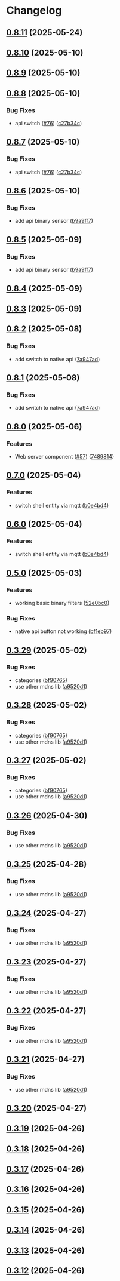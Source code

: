 # Changelog

## [0.8.11](https://github.com/UbiHome/UbiHome/compare/v0.8.10...ubihome-api-v0.8.11) (2025-05-24)

## [0.8.10](https://github.com/UbiHome/UbiHome/compare/v0.8.9...ubihome-api-v0.8.10) (2025-05-10)

## [0.8.9](https://github.com/UbiHome/UbiHome/compare/v0.8.8...ubihome-api-v0.8.9) (2025-05-10)

## [0.8.8](https://github.com/UbiHome/UbiHome/compare/v0.8.7...ubihome-api-v0.8.8) (2025-05-10)


### Bug Fixes

* api switch ([#76](https://github.com/UbiHome/UbiHome/issues/76)) ([c27b34c](https://github.com/UbiHome/UbiHome/commit/c27b34cf57e886dc54878e064cd907c5c1463bc4))

## [0.8.7](https://github.com/UbiHome/UbiHome/compare/v0.8.6...ubihome-api-v0.8.7) (2025-05-10)


### Bug Fixes

* api switch ([#76](https://github.com/UbiHome/UbiHome/issues/76)) ([c27b34c](https://github.com/UbiHome/UbiHome/commit/c27b34cf57e886dc54878e064cd907c5c1463bc4))

## [0.8.6](https://github.com/UbiHome/UbiHome/compare/v0.8.5...ubihome-api-v0.8.6) (2025-05-10)


### Bug Fixes

* add api binary sensor ([b9a9ff7](https://github.com/UbiHome/UbiHome/commit/b9a9ff765eec377250dd5fd10ea816fb89ec010c))

## [0.8.5](https://github.com/UbiHome/UbiHome/compare/v0.8.4...ubihome-api-v0.8.5) (2025-05-09)


### Bug Fixes

* add api binary sensor ([b9a9ff7](https://github.com/UbiHome/UbiHome/commit/b9a9ff765eec377250dd5fd10ea816fb89ec010c))

## [0.8.4](https://github.com/UbiHome/UbiHome/compare/v0.8.3...ubihome-api-v0.8.4) (2025-05-09)

## [0.8.3](https://github.com/UbiHome/UbiHome/compare/v0.8.2...ubihome-api-v0.8.3) (2025-05-09)

## [0.8.2](https://github.com/UbiHome/UbiHome/compare/v0.8.1...ubihome-api-v0.8.2) (2025-05-08)


### Bug Fixes

* add switch to native api ([7a947ad](https://github.com/UbiHome/UbiHome/commit/7a947ad3acdf891c713a654f74efb6ec6dfa21a1))

## [0.8.1](https://github.com/UbiHome/UbiHome/compare/v0.8.0...ubihome-api-v0.8.1) (2025-05-08)


### Bug Fixes

* add switch to native api ([7a947ad](https://github.com/UbiHome/UbiHome/commit/7a947ad3acdf891c713a654f74efb6ec6dfa21a1))

## [0.8.0](https://github.com/UbiHome/UbiHome/compare/v0.7.0...ubihome-api-v0.8.0) (2025-05-06)


### Features

* Web server component ([#57](https://github.com/UbiHome/UbiHome/issues/57)) ([7489814](https://github.com/UbiHome/UbiHome/commit/7489814821233bbc0c98ccd2b8894d1693c7355a))

## [0.7.0](https://github.com/UbiHome/UbiHome/compare/v0.6.0...ubihome-api-v0.7.0) (2025-05-04)


### Features

* switch shell entity via mqtt ([b0e4bd4](https://github.com/UbiHome/UbiHome/commit/b0e4bd45affcb8494ddc53903a132d9edb871509))

## [0.6.0](https://github.com/UbiHome/UbiHome/compare/v0.5.0...ubihome-api-v0.6.0) (2025-05-04)


### Features

* switch shell entity via mqtt ([b0e4bd4](https://github.com/UbiHome/UbiHome/commit/b0e4bd45affcb8494ddc53903a132d9edb871509))

## [0.5.0](https://github.com/UbiHome/UbiHome/compare/v0.4.9...ubihome-api-v0.5.0) (2025-05-03)


### Features

* working basic binary filters ([52e0bc0](https://github.com/UbiHome/UbiHome/commit/52e0bc0f6b6c028165252675881714b6764bbdea))


### Bug Fixes

* native api button not working ([bf1eb97](https://github.com/UbiHome/UbiHome/commit/bf1eb9773441816ee75fd565600efd0d1ecd1664))

## [0.3.29](https://github.com/UbiHome/UbiHome/compare/ubihome-api-v0.3.28...ubihome-api-v0.3.29) (2025-05-02)


### Bug Fixes

* categories ([bf90765](https://github.com/UbiHome/UbiHome/commit/bf90765baff37491bd7a23f1b1a8f88323c3c4e5))
* use other mdns lib ([a9520d1](https://github.com/UbiHome/UbiHome/commit/a9520d18a9b40bae1b8bdf31b87c4f2041e37ce2))

## [0.3.28](https://github.com/UbiHome/UbiHome/compare/ubihome-api-v0.3.27...ubihome-api-v0.3.28) (2025-05-02)


### Bug Fixes

* categories ([bf90765](https://github.com/UbiHome/UbiHome/commit/bf90765baff37491bd7a23f1b1a8f88323c3c4e5))
* use other mdns lib ([a9520d1](https://github.com/UbiHome/UbiHome/commit/a9520d18a9b40bae1b8bdf31b87c4f2041e37ce2))

## [0.3.27](https://github.com/DanielHabenicht/UbiHome/compare/ubihome-api-v0.3.26...ubihome-api-v0.3.27) (2025-05-02)


### Bug Fixes

* categories ([bf90765](https://github.com/DanielHabenicht/UbiHome/commit/bf90765baff37491bd7a23f1b1a8f88323c3c4e5))
* use other mdns lib ([a9520d1](https://github.com/DanielHabenicht/UbiHome/commit/a9520d18a9b40bae1b8bdf31b87c4f2041e37ce2))

## [0.3.26](https://github.com/DanielHabenicht/UbiHome/compare/ubihome-api-v0.3.25...ubihome-api-v0.3.26) (2025-04-30)


### Bug Fixes

* use other mdns lib ([a9520d1](https://github.com/DanielHabenicht/UbiHome/commit/a9520d18a9b40bae1b8bdf31b87c4f2041e37ce2))

## [0.3.25](https://github.com/DanielHabenicht/UbiHome/compare/ubihome-api-v0.3.24...ubihome-api-v0.3.25) (2025-04-28)


### Bug Fixes

* use other mdns lib ([a9520d1](https://github.com/DanielHabenicht/UbiHome/commit/a9520d18a9b40bae1b8bdf31b87c4f2041e37ce2))

## [0.3.24](https://github.com/DanielHabenicht/UbiHome/compare/ubihome-api-v0.3.23...ubihome-api-v0.3.24) (2025-04-27)


### Bug Fixes

* use other mdns lib ([a9520d1](https://github.com/DanielHabenicht/UbiHome/commit/a9520d18a9b40bae1b8bdf31b87c4f2041e37ce2))

## [0.3.23](https://github.com/DanielHabenicht/UbiHome/compare/ubihome-api-v0.3.22...ubihome-api-v0.3.23) (2025-04-27)


### Bug Fixes

* use other mdns lib ([a9520d1](https://github.com/DanielHabenicht/UbiHome/commit/a9520d18a9b40bae1b8bdf31b87c4f2041e37ce2))

## [0.3.22](https://github.com/DanielHabenicht/UbiHome/compare/ubihome-api-v0.3.21...ubihome-api-v0.3.22) (2025-04-27)


### Bug Fixes

* use other mdns lib ([a9520d1](https://github.com/DanielHabenicht/UbiHome/commit/a9520d18a9b40bae1b8bdf31b87c4f2041e37ce2))

## [0.3.21](https://github.com/DanielHabenicht/UbiHome/compare/v0.3.20...ubihome-api-v0.3.21) (2025-04-27)


### Bug Fixes

* use other mdns lib ([a9520d1](https://github.com/DanielHabenicht/UbiHome/commit/a9520d18a9b40bae1b8bdf31b87c4f2041e37ce2))

## [0.3.20](https://github.com/DanielHabenicht/UbiHome/compare/v0.3.19...ubihome-api-v0.3.20) (2025-04-27)

## [0.3.19](https://github.com/DanielHabenicht/UbiHome/compare/v0.3.18...ubihome-api-v0.3.19) (2025-04-26)

## [0.3.18](https://github.com/DanielHabenicht/UbiHome/compare/v0.3.17...ubihome-api-v0.3.18) (2025-04-26)

## [0.3.17](https://github.com/DanielHabenicht/UbiHome/compare/v0.3.16...ubihome-api-v0.3.17) (2025-04-26)

## [0.3.16](https://github.com/DanielHabenicht/UbiHome/compare/v0.3.15...ubihome-api-v0.3.16) (2025-04-26)

## [0.3.15](https://github.com/DanielHabenicht/UbiHome/compare/v0.3.14...ubihome-api-v0.3.15) (2025-04-26)

## [0.3.14](https://github.com/DanielHabenicht/UbiHome/compare/v0.3.13...ubihome-api-v0.3.14) (2025-04-26)

## [0.3.13](https://github.com/DanielHabenicht/UbiHome/compare/v0.3.12...ubihome-api-v0.3.13) (2025-04-26)

## [0.3.12](https://github.com/DanielHabenicht/UbiHome/compare/v0.3.11...ubihome-api-v0.3.12) (2025-04-26)
